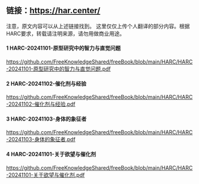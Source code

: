 ## 链接：https://har.center/

注意，原文内容可以从上述链接找到。
这里仅仅上传个人翻译的部分内容。根据HARC要求，转载请注明来源，请勿用做商业用途。

#### 1 HARC-20241101-原型研究中的智力与直觉问题
https://github.com/FreeKnowledgeShared/freeBook/blob/main/HARC/HARC-20241101-原型研究中的智力与直觉问题.pdf

#### 2 HARC-20241102-催化剂与经验
https://github.com/FreeKnowledgeShared/freeBook/blob/main/HARC/HARC-20241102-催化剂与经验.pdf

#### 3 HARC-20241103-身体的象征者
https://github.com/FreeKnowledgeShared/freeBook/blob/main/HARC/HARC-20241103-身体的象征者.pdf

#### 4 HARC-20241101-关于欲望与催化剂
https://github.com/FreeKnowledgeShared/freeBook/blob/main/HARC/HARC-20241101-关于欲望与催化剂.pdf


